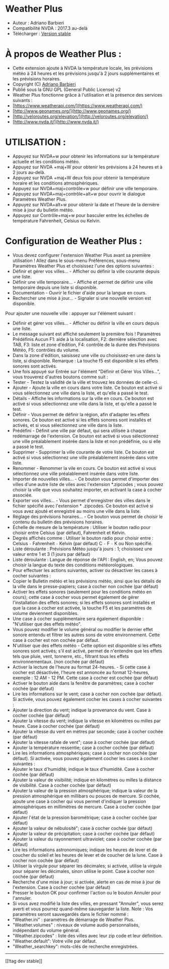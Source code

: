 # Weather Plus #

* Auteur : Adriano Barbieri
* Compatibilité NVDA : 2017.3 au-delà
* Télécharger : [Version stable][1]

# À propos de Weather Plus : #

* Cette extension ajoute à NVDA la température locale, les prévisions météo
  à 24 heures et les prévisions jusqu'à 2 jours supplémentaires et les
  prévisions horaires.
* Copyright (C) [Adriano Barbieri](mailto:adrianobarb@yahoo.it)
* Publié sous la GNU GPL (General Public License) v2
* Weather Plus fonctionne grâce à l'utilisation et la présence des services
  suivants :
* [https://www.weatherapi.com/](https://www.weatherapi.com/)
* [http://www.geonames.org/](http://www.geonames.org/)
* [http://veloroutes.org/elevation/](http://veloroutes.org/elevation/)
* [http://www.nvda.it/](http://www.nvda.it/)

# UTILISATION : #

* Appuyez sur NVDA+w pour obtenir les informations sur la température
  actuelle et les conditions météo.
* Appuyez sur NVDA +maj+W pour obtenir les prévisions à 24 heures et à 2
  jours au-delà.
* Appuyez sur NVDA +maj+W deux fois pour obtenir la température horaire et
  les conditions atmosphériques.
* Appuyez sur NVDA+maj+contrôle+w pour définir une ville temporaire.
* Appuyez sur NVDA+maj+contrôle+alt+w pour ouvrir le dialogue Paramètres
  Weather Plus.
* Appuyez sur NVDA+alt+w pour obtenir la date et l'heure de la dernière mise
  à jour du bulletin météo.
* Appuyez sur Contrôle+maj+w pour basculer entre les échelles de température
  Fahrenheit, Celsius ou Kelvin.

# Configuration de Weather Plus : #

* Vous devez configurer l'extension Weather Plus avant sa première utilisation ! Allez dans le sous-menu Préférences, sous-menu Paramètres Weather Plus et choisissez l'une des options suivantes :
 * Définir et gérer vos villes... - Afficher ou définir la ville courante depuis une liste.
 * Définir une ville temporaire... - Affiche et permet de définir une ville temporaire depuis une liste si disponible.
 * Documentation - Ouvrir le fichier d'aide pour la langue en cours.
 * Rechercher une mise à jour... - Signaler si une nouvelle version est disponible.

Pour ajouter une nouvelle ville : appuyer sur l'élément suivant :

* Définir et gérer vos villes... - Afficher ou définir la ville en cours
  depuis une liste.
* Le message suivant est affiché seulement la première fois ! Paramètres
  Prédéfinis Aucun F1: aide à la localisation, F2: dernière sélection avec
  TAB, F3: liste et zone d'édition, F4: contrôle de la durée des Prévisions
  Météo, F5: contrôles du volume.
* Dans la zone d'édition, saisissez une ville ou choisissez-en une dans la
  liste, si disponible. Remarque : La touche f5 est disponible si les effets
  sonores sont activés.
* Une fois appuyé sur Entrée sur l'élément "Définir et Gérer Vos Villes...",
  vous trouverez d'autres boutons comme suit :
* Tester - Testez la validité de la ville et trouvez les données de
  celle-ci.
* Ajouter - Ajoute la ville en cours dans votre liste. Ce bouton est activé
  si vous sélectionnez une ville dans la liste, et qu'elle a passé le test.
* Détails - Affiche les informations sur la ville en cours. Ce bouton est
  activé si vous sélectionnez une ville dans la liste, et qu'elle a passé le
  test.
* Définir - Vous permet de définir la région, afin d'adapter les effets
  sonores. Ce bouton est activé si les effets sonores sont installés et
  activés, et si vous sélectionnez une ville dans la liste.
* Prédéfini - Définit une ville par défaut, qui sera utilisée à chaque
  redémarrage de l'extension. Ce bouton est activé si vous sélectionnez une
  ville préalablement insérée dans la liste et non prédéfinie, ou si elle a
  passé le test.
* Supprimer - Supprimer la ville courante de votre liste. Ce bouton est
  activé si vous sélectionnez une ville préalablement insérée dans votre
  liste.
* Renommer - Renommer la vile en cours. Ce bouton est activé si vous
  sélectionnez une ville préalablement insérée dans votre liste.
* Importer de nouvelles villes... - Ce bouton vous permet d'importer des
  villes d'une autre liste de viles avec l'extension *.zipcodes ; vous
  pouvez choisir la ville que vous souhaitez importer, en activant la case à
  cocher associée.
* Exporter vos villes... - Vous permet d'enregistrer des villes dans le
  fichier spécifié avec l'extension * .zipcodes. Ce bouton est activé si
  vous avez ajouté et enregistré au moins une ville dans la liste.
* Réglage des prévisions horaires... - Ce bouton vous permet de choisir le
  contenu du bulletin des prévisions horaires.
* Échelle de mesure de la température : Utiliser le bouton radio pour
  choisir entre Celsius (par défaut), Fahrenheit et Kelvin.
* Degrés affichés comme : Utiliser le bouton radio pour choisir entre :
  Celsius `-` Fahrenheit `-` Kelvin (par défaut) C `-` F `-` K ou Non
  spécifié.
* Liste déroulante : Prévisions Météo jusqu'à jours : 1; choisissez une
  valeur entre 1 et 3 (1 jours par défaut)
* Liste déroulante : Langue de réponse de l'API : English, en; Vous pouvez
  choisir la langue du texte des conditions météorologiques.
* Pour effectuer les actions suivantes, activer ou désactiver les cases à
  cocher suivantes :
* Copier le Bulletin météo et les prévisions météo, ainsi que les détails de
  la ville dans le presse-papiers; case à cocher non cochée (par défaut)
* Activer les effets sonores (seulement pour les conditions météo en cours);
  cette case à cocher vous permet également de gérer l'installation des
  effets sonores; si les effets sonores sont installés et que la case à
  cocher est activée, la touche F5 et les paramètres de volume deviennent
  disponibles.
* Une case à cocher supplémentaire sera également disponible : "N'utiliser
  que des effets météo".
* Vous pouvez modifier le volume général ou modifier le dernier effet sonore
  entendu et filtrer les autres sons de votre environnement. Cette case à
  cocher est non cochée par défaut.
* N'utiliser que des effets météo - Cette option est disponible si les
  effets sonores sont activés; s'il est activé, permet de n'entendre que les
  effets tels que pluie, vent, tonnerre, etc., filtrant tous les effets
  environnementaux. (non cochée par défaut)
* Activer la lecture de l'heure au format 24-heures. - Si cette case à
  cocher est désactivée, l'heure est annoncée au format 12-heures, exemple :
  12 AM - 12 PM. Cette case à cocher est cochée (par défaut)
* Activer le bouton aide dans la fenêtre de paramètres; case à cocher cochée
  (par défaut)
* Lire les informations sur le vent; case à cocher non cochée (par
  défaut). Si activée, vous pouvez également cocher les cases à cocher
  suivantes :
* Ajouter la direction du vent; indique la provenance du vent. Case à cocher
  cochée (par défaut)
* Ajouter la vitesse du vent; indique la vitesse en kilomètres ou milles par
  heure. Case à cocher cochée (par défaut)
* Ajouter la vitesse du vent en mètres par seconde; case à cocher cochée
  (par défaut)
* Ajouter la vitesse rafale de vent"; case à cocher cochée (par défaut)
* Ajouter la température ressentie; case à cocher cochée (par défaut)
* Lire les informations atmosphériques; case à cocher non cochée (par
  défaut). Si activée, vous pouvez également cocher les cases à cocher
  suivantes :
* Ajouter le taux d'humidité; indique le taux d'humidité. Case à cocher
  cochée (par défaut)
* Ajouter la valeur de visibilité; indique en kilomètres ou milles la
  distance de visibilité. Case à cocher cochée (par défaut)
* Ajouter la valeur de la pression atmosphérique; indique la valeur de la
  pression atmosphérique en millibars ou pouces de mercure. Si cochée,
  ajoute une case à cocher qui vous permet d'indiquer la pression
  atmosphériques en millimètres de mercure. Case à cocher cochée (par
  défaut)
* Ajouter l'état de la pression barométrique; case à cocher cochée (par
  défaut)
* Ajouter la valeur de nébulosité"; case à cocher cochée (par défaut)
* Ajouter la valeur de précipitation; case à cocher cochée (par défaut)
* Ajouter la valeur du rayonnement ultraviolet; case à cocher cochée (par
  défaut)
* Lire les informations astronomiques; indique les heures de lever et de
  coucher du soleil et les heures de lever et de coucher de la lune. Case à
  cocher non cochée (par défaut)
* Utiliser la virgule pour séparer les décimales; si activée, utilise la
  virgule pour séparer les décimales, sinon utilise le point. Case à cocher
  non cochée (par défaut)
* Recherche d'une mise à jour; si activée, alerte en cas de mise à jour de
  l'extension. Case à cocher cochée (par défaut)
* Presser le bouton OK pour confirmer l'action ou le bouton Annuler pour
  l'annuler.
* Si vous avez modifié la liste des villes, en pressant "Annuler", vous
  serez averti et vous pourrez quand-même sauvegarder la liste. Note : Vos
  paramètres seront sauvegardés dans le fichier nommé :
* "Weather.ini" : paramètres de démarrage de Weather Plus.
* "Weather.volumes" : niveaux de volume audio personnalisés, indépendant du
  volume général.
* "Weather.zipcodes" : liste des villes avec leur zip code et leur
  définition.
* "Weather.default": Votre ville par défaut.
* "Weather_searchkey": mots-clés de recherche enregistrées.

--------------------------------------------------------------------------------

[[!tag dev stable]]

[1]: https://addons.nvda-project.org/files/get.php?file=wetp
